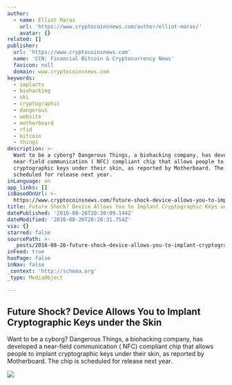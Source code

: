 ```yaml
---
author:
  - name: Elliot Maras
    url: 'https://www.cryptocoinsnews.com/author/elliot-maras/'
    avatar: {}
related: []
publisher:
  url: 'https://www.cryptocoinsnews.com'
  name: 'CCN: Financial Bitcoin & Cryptocurrency News'
  favicon: null
  domain: www.cryptocoinsnews.com
keywords:
  - implants
  - biohacking
  - uki
  - cryptographic
  - dangerous
  - website
  - motherboard
  - rfid
  - bitcoin
  - things
description: >-
  Want to be a cyborg? Dangerous Things, a biohacking company, has developed a
  near-field communication ( NFC) compliant chip that allows people to implant
  cryptographic keys under their skin, as reported by Motherboard. The chip is
  scheduled for release next year.
inLanguage: en
app_links: []
isBasedOnUrl: >-
  https://www.cryptocoinsnews.com/future-shock-device-allows-you-to-implant-cryptographic-keys-under-the-skin/
title: Future Shock? Device Allows You to Implant Cryptographic Keys under the Skin
datePublished: '2016-08-26T20:30:09.144Z'
dateModified: '2016-08-26T20:28:31.754Z'
via: {}
starred: false
sourcePath: >-
  _posts/2016-08-26-future-shock-device-allows-you-to-implant-cryptographic-key.md
inFeed: true
hasPage: false
inNav: false
_context: 'http://schema.org'
_type: MediaObject

---
```

<article style=""><h1>Future Shock? Device Allows You to Implant Cryptographic Keys under the Skin</h1><p>Want to be a cyborg? Dangerous Things, a biohacking company, has developed a near-field communication ( NFC) compliant chip that allows people to implant cryptographic keys under their skin, as reported by Motherboard. The chip is scheduled for release next year.</p><img src="https://www.cryptocoinsnews.com/wp-content/uploads/2016/08/Biohack.jpg" /></article>